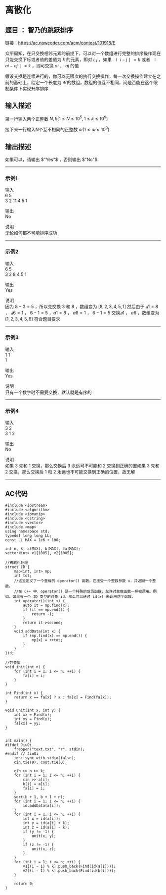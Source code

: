 # 离散化

## 题目 ： 智乃的跳跃排序

链接：https://ac.nowcoder.com/acm/contest/101918/E


众所周知，在只交换相邻元素的前提下，可以对一个数组进行完整的排序操作现在只能交换下标或者值的差值为 $k$ 的元素，即对 $i,j$ ，如果 $∣i−j∣=k$ 或者 $∣a i −a j∣=k$ ，则可交换  $a i$ ， $a j$ 的值

假设交换是连续进行的，你可以无限次的执行交换操作，每一次交换操作建立在之前的基础上，给定一个长度为 $𝑁$ 的数组，数组的值互不相同，问是否能在这个限制条件下实现升序排序

## 输入描述

第一行输入两个正整数 $N,k(1≤N≤10^5,1≤k≤10^9)$ 

接下来一行输入N个互不相同的正整数 $a i (1≤a i ≤10^9)$

## 输出描述

如果可以，请输出 $"Yes"$ ，否则输出 $"No"$

---

### 示例1

输入  
6 5  
3 2 11 4 5 1

输出  
No

说明  
无论如何都不可能排序成功

---
### 示例2

输入  
6 5  
3 2 8 4 5 1

输出  
Yes

说明  
因为 $8−3=5$ ，所以先交换 $3$ 和 $8$ ，数组变为 $[8,2,3,4,5,1]$ 
然后由于 $𝑎1=8$ ， $𝑎6=1$ ， $6−1=5$ ，$a 1=8$ ， $a 6 =1$ ， $6−1=5$ 交换$𝑎1$ ， $a6$ ，数组变为 $[1,2,3,4,5,8]$ 符合题目要求

---
### 示例3
输入  
1 1  
1

输出  
Yes  

说明  
只有一个数字时不需要交换，默认就是有序的

---
### 示例4
输入  
3 2  
3 1 2

输出  
No

说明  
如果 $3$ 先和 $1$ 交换，那么交换后 $3$ 永远可不可能和 $2$ 交换到正确的置如果 $3$ 先和 $2$ 交换，那么交换后 $1$ 和 $2$ 永远也不可能交换到正确的位置，故无解

---

## AC代码
```
#include <iostream>
#include <algorithm>
#include <iomanip>
#include <cstring>
#include <vector>
#include <map>
using namespace std;
typedef long long LL;
const LL MAX = 1e6 + 100;

int n, k, a[MAX], b[MAX], fa[MAX];
vector<int> v1[1005], v2[1005];

//离散化处理
struct ID {
    map<int, int> mp;
    int tot;
    //这里定义了一个重载的 operator() 函数，它接受一个整数参数 x，并返回一个整数。
    //在 C++ 中，operator() 是一个特殊的成员函数，允许对象像函数一样被调用。例如，如果有一个 ID 类型的对象 id，那么可以通过 id(x) 来调用这个函数。
    int operater()(int x) {
        auto it = mp.find(x);
        if (it == mp.end()) {
            return -1;
        }
        return it->second;
    }
    void addData(int x) {
        if (mp.find(x) == mp.end()) {
            mp[x] = ++tot;
        }
    } 
}id;

//并查集
void init(int n) {
    for (int i = 1; i <= n; ++i) {
        fa[i] = i;
    }
}

int Find(int x) {
    return x == fa[x] ? x : fa[x] = Find(fa[x]);
}

void unit(int x, int y) {
    int xx = Find(x);
    int yy = Find(y);
    fa[xx] = yy;
}


int main() {
#ifdef JiuQi
    freopen("text.txt", "r", stdin);
#endif // JiuQi
    ios::sync_with_stdio(false);
    cin.tie(0), cout.tie(0);

    cin >> n >> k;
    for (int i = 1; i <= n; ++i) {
        cin >> a[i];
        b[i] = a[i];
        fa[i] = i;
    }
    sort(b + 1, b + 1 + n);
    for (int i = 1; i <= n; ++i) {
        id.addData(a[i]);
    }
    for (int i = 1; i <= n; ++i) {
        int x = id(a[i]);
        int y = id(a[i] + k);
        int z = id(a[i] - k);
        if (y != -1) {
            unit(x, y);
        }
        if (z != -1) {
            unit(x, z);
        }
    }
    for (int i = 1; i <= n; ++i) {
        v1[(i - 1) % k].push_back(Find(id(a[i])));
        v2[(i - 1) % k].push_back(Find(id(b[i])));
    }
    
    return 0;
}
